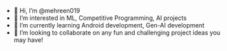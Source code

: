 - 👋 Hi, I’m @mehreen019
- 👀 I’m interested in ML, Competitive Programming, AI projects
- 🌱 I’m currently learning Android development, Gen-AI development
- 💞️ I’m looking to collaborate on any fun and challenging project ideas you may have!

